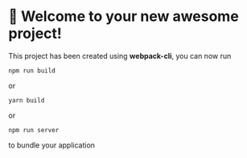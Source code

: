 # 🚀 Welcome to your new awesome project!

This project has been created using **webpack-cli**, you can now run

```
npm run build
```

or

```
yarn build
```

or 

```
npm run server
```

to bundle your application

